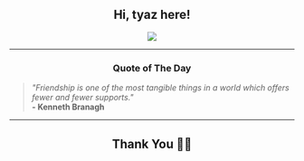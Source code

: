 <h2 align="center"> Hi, tyaz here!</h2>

<p align="center">
<a href="https://github.com/tyazx" alt="github streak"><img src="https://dvst-streak.herokuapp.com/?user=tyazx&theme=tokyonight&fire=DD472C"></a>
</p>

<hr>
<h3 align="center">Quote of The Day</h3>
<p align="center">
<blockquote>
<i>"Friendship is one of the most tangible things in a world which offers fewer and fewer supports."</i>
<br>
<b>- Kenneth Branagh</b>
</blockquote>
</p>


<hr>
<h2 align="center">Thank You 🙏🏼</h2>
